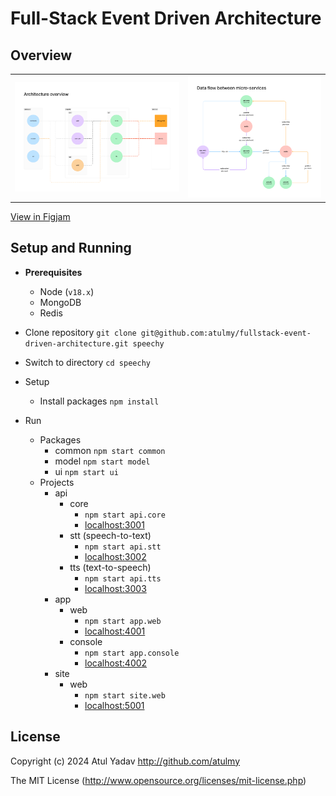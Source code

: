 # Full-Stack Event Driven Architecture

## Overview

<table>
  <tbody>
    <tr>
      <td>
        <img alt="Landing" src="https://raw.githubusercontent.com/atulmy/atulmy.github.io/master/images/fullstack-event-driven-architecture/architecture-overview.png" />
      </td>
      <td>
        <img alt="Landing" src="https://raw.githubusercontent.com/atulmy/atulmy.github.io/master/images/fullstack-event-driven-architecture/data-flow.png" />
      </td>
    </tr>
  </tbody>
</table>

[View in Figjam](https://www.figma.com/board/zCAWl74Q1a6bURhXyx2Pvc/fullstack-event-driven-architecture)

## Setup and Running

- **Prerequisites**

  - Node (`v18.x`)
  - MongoDB
  - Redis

- Clone repository `git clone git@github.com:atulmy/fullstack-event-driven-architecture.git speechy`
- Switch to directory `cd speechy`
- Setup
  - Install packages `npm install`
- Run
  - Packages
    - common `npm start common`
    - model `npm start model`
    - ui `npm start ui`
  - Projects
    - api
      - core
        - `npm start api.core`
        - [localhost:3001](http://localhost:3001)
      - stt (speech-to-text)
        - `npm start api.stt`
        - [localhost:3002](http://localhost:3002)
      - tts (text-to-speech)
        - `npm start api.tts`
        - [localhost:3003](http://localhost:3003)
    - app
      - web
        - `npm start app.web`
        - [localhost:4001](http://localhost:4001)
      - console
        - `npm start app.console`
        - [localhost:4002](http://localhost:4002)
    - site
      - web
        - `npm start site.web`
        - [localhost:5001](http://localhost:5001)

## License

Copyright (c) 2024 Atul Yadav http://github.com/atulmy

The MIT License (http://www.opensource.org/licenses/mit-license.php)
